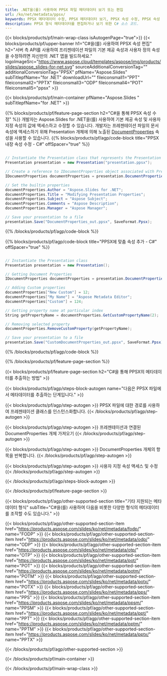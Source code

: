 ```yaml
---
title: .NET을(를) 사용하여 PPSX 파일 메타데이터 보기 또는 편집
url: /ko/net/metadata/ppsx/
keywords: PPSX 메타데이터 수정, PPSX 메타데이터 보기, PPSX 속성 수정, PPSX 속성 보기
description: PPSX 형식 메타데이터를 편집하거나 보기 위한 C# 소스 코드.
---
```


{{< blocks/products/pf/main-wrap-class isAutogenPage="true">}}
{{< blocks/products/pf/upper-banner h1="C#을(를) 사용하여 PPSX 속성 편집" h2="서버 측 API를 사용하여 프리젠테이션 파일의 기본 제공 속성과 사용자 정의 속성을 수정하려면 자신만의 .NET 앱을 빌드하세요." logoImageSrc="https://www.aspose.cloud/templates/aspose/img/products/slides/aspose_slides-for-net.svg" sourceAdditionalConversionTag="" additionalConversionTag="PPSX" pfName="Aspose.Slides" subTitlepfName="for .NET" downloadUrl="" fileiconsmall1="PPT" fileiconsmall2="PPTX" fileiconsmall3="ODP" fileiconsmall4="POT" fileiconsmall5="ppsx" >}}

{{< blocks/products/pf/main-container pfName="Aspose.Slides " subTitlepfName="for .NET" >}}

{{% blocks/products/pf/feature-page-section  h2="C#을 통해 PPSX 속성 수정" %}}
개발자는 Aspose.Slides for .NET을(를) 사용하여 기본 제공 속성 및 사용자 지정 속성의 값에 액세스하고 수정할 수 있습니다. 개발자는 프레젠테이션 파일의 문서 속성에 액세스하기 위해 Presentation 개체에 의해 노출된 [DocumentProperties](https://reference.aspose.com/slides/net/aspose.slides/documentproperties/) 속성을 사용할 수 있습니다.
{{% blocks/products/pf/agp/code-block title="PPSX 내장 속성 수정 - C#" offSpacer="true" %}}

```cs

// Instantiate the Presentation class that represents the Presentation
Presentation presentation = new Presentation("presentation.ppsx");

// Create a reference to IDocumentProperties object associated with Presentation
IDocumentProperties documentProperties = presentation.DocumentProperties;

// Set the builtin properties
documentProperties.Author = "Aspose.Slides for .NET";
documentProperties.Title = "Modifying Presentation Properties";
documentProperties.Subject = "Aspose Subject";
documentProperties.Comments = "Aspose Description";
documentProperties.Manager = "Aspose Manager";

// Save your presentation to a file
presentation.Save("DocumentProperties_out.ppsx", SaveFormat.Ppsx);
```

{{% /blocks/products/pf/agp/code-block %}}

{{% blocks/products/pf/agp/code-block title="PPSX에 맞춤 속성 추가 - C#" offSpacer="true" %}}

```cs

// Instantiate the Presentation class
Presentation presentation = new Presentation();

// Getting Document Properties
IDocumentProperties documentProperties = presentation.DocumentProperties;

// Adding Custom properties
documentProperties["New Custom"] = 12;
documentProperties["My Name"] = "Aspose Metadata Editor";
documentProperties["Custom"] = 124;

// Getting property name at particular index
String getPropertyName = documentProperties.GetCustomPropertyName(2);

// Removing selected property
documentProperties.RemoveCustomProperty(getPropertyName);

// Save your presentation to a file
presentation.Save("CustomDocumentProperties_out.ppsx", SaveFormat.Ppsx);
```

{{% /blocks/products/pf/agp/code-block %}}

{{% /blocks/products/pf/feature-page-section %}}

{{< blocks/products/pf/feature-page-section  h2="C#을 통해 PPSX의 메타데이터를 추출하는 방법" >}}

{{< blocks/products/pf/agp/steps-block-autogen name="다음은 PPSX 파일에서 메타데이터를 추출하는 단계입니다." >}}

{{< blocks/products/pf/agp/step-autogen >}}
PPSX 파일에 대한 경로를 사용하여 프레젠테이션 클래스를 인스턴스화합니다.
{{< /blocks/products/pf/agp/step-autogen >}}

{{< blocks/products/pf/agp/step-autogen >}}
프레젠테이션과 연결된 DocumentProperties 개체 가져오기
{{< /blocks/products/pf/agp/step-autogen >}}

{{< blocks/products/pf/agp/step-autogen >}}
DocumentProperties 개체의 항목을 반복합니다.
{{< /blocks/products/pf/agp/step-autogen >}}

{{< blocks/products/pf/agp/step-autogen >}}
사용자 지정 속성 액세스 및 수정
{{< /blocks/products/pf/agp/step-autogen >}}

{{< /blocks/products/pf/agp/steps-block-autogen >}}

{{< /blocks/products/pf/feature-page-section >}}

{{< blocks/products/pf/agp/other-supported-section title="기타 지원되는 메타데이터 형식" subTitle="C#을(를) 사용하여 다음을 비롯한 다양한 형식의 메타데이터를 조작할 수도 있습니다." >}}

{{< blocks/products/pf/agp/other-supported-section-item href="https://products.aspose.com/slides/ko/net/metadata/fodp/" name="FODP" >}}
{{< blocks/products/pf/agp/other-supported-section-item href="https://products.aspose.com/slides/ko/net/metadata/odp/" name="ODP" >}}
{{< blocks/products/pf/agp/other-supported-section-item href="https://products.aspose.com/slides/ko/net/metadata/otp/" name="OTP" >}}
{{< blocks/products/pf/agp/other-supported-section-item href="https://products.aspose.com/slides/ko/net/metadata/pot/" name="POT" >}}
{{< blocks/products/pf/agp/other-supported-section-item href="https://products.aspose.com/slides/ko/net/metadata/potm/" name="POTM" >}}
{{< blocks/products/pf/agp/other-supported-section-item href="https://products.aspose.com/slides/ko/net/metadata/potx/" name="POTX" >}}
{{< blocks/products/pf/agp/other-supported-section-item href="https://products.aspose.com/slides/ko/net/metadata/pps/" name="PPS" >}}
{{< blocks/products/pf/agp/other-supported-section-item href="https://products.aspose.com/slides/ko/net/metadata/ppsm/" name="PPSM" >}}
{{< blocks/products/pf/agp/other-supported-section-item href="https://products.aspose.com/slides/ko/net/metadata/ppt/" name="PPT" >}}
{{< blocks/products/pf/agp/other-supported-section-item href="https://products.aspose.com/slides/ko/net/metadata/pptm/" name="PPTM" >}}
{{< blocks/products/pf/agp/other-supported-section-item href="https://products.aspose.com/slides/ko/net/metadata/pptx/" name="PPTX" >}}


{{< /blocks/products/pf/agp/other-supported-section >}}

{{< /blocks/products/pf/main-container >}}
    
{{< /blocks/products/pf/main-wrap-class >}}